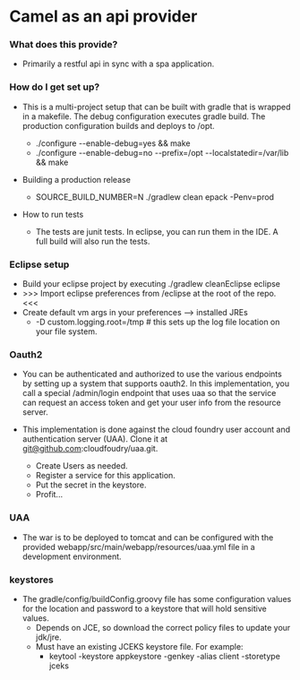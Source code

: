 # Camel as an api provider


### What does this provide?

* Primarily a restful api in sync with a spa application.

### How do I get set up? ###
* This is a multi-project setup that can be built with gradle that is wrapped in a makefile.  The debug configuration executes gradle build.  The production configuration builds and deploys to /opt.
	* ./configure --enable-debug=yes && make
	* ./configure --enable-debug=no --prefix=/opt --localstatedir=/var/lib && make

* Building a production release
	* SOURCE_BUILD_NUMBER=N ./gradlew clean epack -Penv=prod


* How to run tests
	* The tests are junit tests.  In eclipse, you can run them in the IDE.  A full build will also run the tests.

### Eclipse setup

* Build your eclipse project by executing ./gradlew cleanEclipse eclipse
* \>\>\> Import eclipse preferences from /eclipse at the root of the repo. <<<
* Create default vm args in your preferences --> installed JREs
	* -D custom.logging.root=/tmp # this sets up the log file location on your file system.

### Oauth2
* You can be authenticated and authorized to use the various endpoints by setting up a system that supports oauth2.  In this implementation, you call a special /admin/login endpoint that uses uaa so that the service can request an access token and get your user info from the resource server.

* This implementation is done against the cloud foundry user account and authentication server (UAA).  Clone it at git@github.com:cloudfoudry/uaa.git. 
	* Create Users as needed.
	* Register a service for this application.
	* Put the secret in the keystore.
	* Profit...

### UAA
* The war is to be deployed to tomcat and can be configured with the provided webapp/src/main/webapp/resources/uaa.yml file in a development environment.

### keystores
* The gradle/config/buildConfig.groovy file has some configuration values for the location and password to a keystore that will hold sensitive values.
	* Depends on JCE, so download the correct policy files to update your jdk/jre.
	* Must have an existing JCEKS keystore file. For example:
		* keytool -keystore appkeystore -genkey -alias client -storetype jceks

